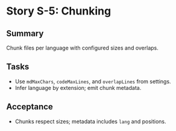 # Story S-5: Chunking

## Summary
Chunk files per language with configured sizes and overlaps.

## Tasks
- Use `mdMaxChars`, `codeMaxLines`, and `overlapLines` from settings.
- Infer language by extension; emit chunk metadata.

## Acceptance
- Chunks respect sizes; metadata includes `lang` and positions.


